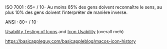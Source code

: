 ISO 7001 : 65+ / 10-
Au moins 65% des gens doivent reconnaître le sens, au plus 10% des gens doivent l’interpréter de manière inverse.

ANSI : 80+ / 10-

[Usability Testing of Icons](https://www.nngroup.com/articles/icon-testing/) and [Icon Usability](https://www.nngroup.com/articles/icon-usability/) (overall meh)

<https://basicappleguy.com/basicappleblog/macos-icon-history>
